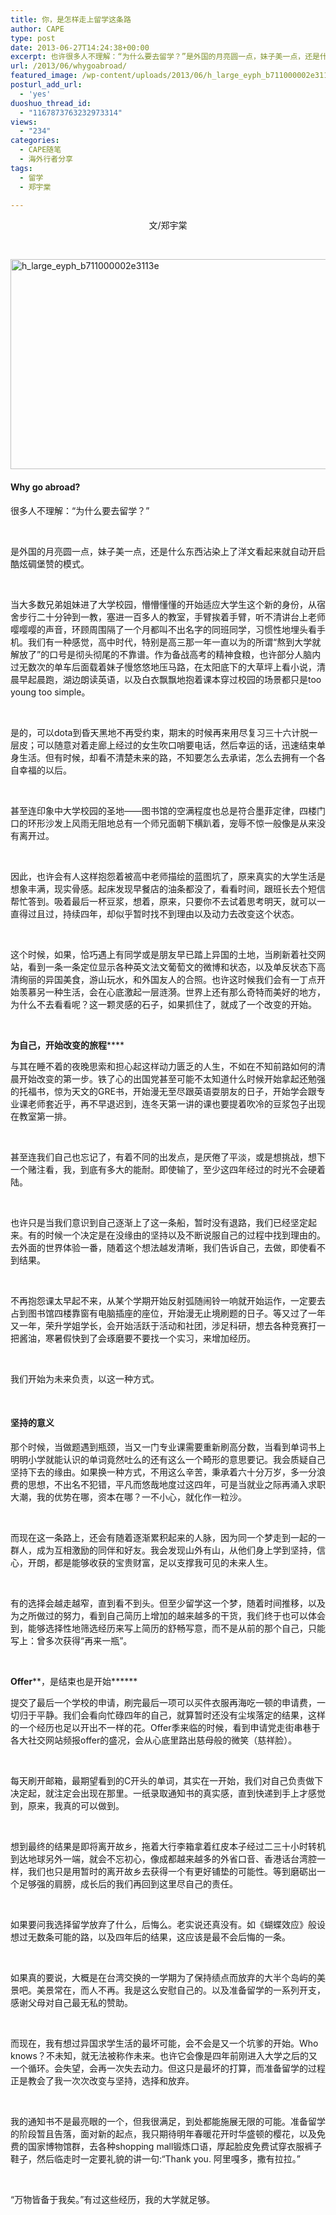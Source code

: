 ```yaml
---
title: 你，是怎样走上留学这条路
author: CAPE
type: post
date: 2013-06-27T14:24:38+00:00
excerpt: 也许很多人不理解：“为什么要去留学？”是外国的月亮圆一点，妹子美一点，还是什么东西沾染上了洋文看起来就自动开启酷炫碉堡赞的模式。不知道你是否和我一样，走上留学这条路，因为希望改变一种状态？
url: /2013/06/whygoabroad/
featured_image: /wp-content/uploads/2013/06/h_large_eyph_b711000002e3113e.jpg
posturl_add_url:
  - 'yes'
duoshuo_thread_id:
  - "1167873763232973314"
views:
  - "234"
categories:
  - CAPE随笔
  - 海外行者分享
tags:
  - 留学
  - 郑宇棠

---
```

<p style="text-align: center;">
  文/郑宇棠
</p>

&nbsp;

[<img class="alignnone size-full wp-image-6725" alt="h_large_eyph_b711000002e3113e" src="http://hicape.com/wp-content/uploads/2013/06/h_large_eyph_b711000002e3113e.jpg" width="600" height="336" srcset="http://hicape.com/wp-content/uploads/2013/06/h_large_eyph_b711000002e3113e.jpg 600w, http://hicape.com/wp-content/uploads/2013/06/h_large_eyph_b711000002e3113e-300x168.jpg 300w" sizes="(max-width: 600px) 100vw, 600px" />][1]

<h4 style="text-align: left;">
  <b>Why go abroad?</b>
</h4>

很多人不理解：“为什么要去留学？”

&nbsp;

是外国的月亮圆一点，妹子美一点，还是什么东西沾染上了洋文看起来就自动开启酷炫碉堡赞的模式。

&nbsp;

当大多数兄弟姐妹进了大学校园，懵懵懂懂的开始适应大学生这个新的身份，从宿舍步行二十分钟到一教，塞进一百多人的教室，手臂挨着手臂，听不清讲台上老师嘤嘤嘤的声音，环顾周围隔了一个月都叫不出名字的同班同学，习惯性地埋头看手机。我们有一种感觉，高中时代，特别是高三那一年一直以为的所谓“熬到大学就解放了”的口号是彻头彻尾的不靠谱。作为备战高考的精神食粮，也许部分人脑内过无数次的单车后面载着妹子慢悠悠地压马路，在太阳底下的大草坪上看小说，清晨早起晨跑，湖边朗读英语，以及白衣飘飘地抱着课本穿过校园的场景都只是too young too simple。

&nbsp;

是的，可以dota到昏天黑地不再受约束，期末的时候再来用尽复习三十六计脱一层皮；可以随意对着走廊上经过的女生吹口哨要电话，然后幸运的话，迅速结束单身生活。但有时候，却看不清楚未来的路，不知要怎么去承诺，怎么去拥有一个各自幸福的以后。

&nbsp;

甚至连印象中大学校园的圣地——图书馆的空满程度也总是符合墨菲定律，四楼门口的环形沙发上风雨无阻地总有一个师兄面朝下横趴着，宠辱不惊一般像是从来没有离开过。

&nbsp;

因此，也许会有人这样抱怨着被高中老师描绘的蓝图坑了，原来真实的大学生活是想象丰满，现实骨感。起床发现早餐店的油条都没了，看看时间，跟班长去个短信帮忙答到。吸着最后一杯豆浆，想着，原来，只要你不去试着思考明天，就可以一直得过且过，持续四年，却似乎暂时找不到理由以及动力去改变这个状态。

&nbsp;

这个时候，如果，恰巧遇上有同学或是朋友早已踏上异国的土地，当刷新着社交网站，看到一条一条定位显示各种英文法文葡萄文的微博和状态，以及单反状态下高清绚丽的异国美食，游山玩水，和外国友人的合照。也许这时候我们会有一丁点开始羡慕另一种生活，会在心底激起一层涟漪。世界上还有那么奇特而美好的地方，为什么不去看看呢？这一颗灵感的石子，如果抓住了，就成了一个改变的开始。

&nbsp;

**为自己，开始改变的旅程******

与其在睡不着的夜晚思索和担心起这样动力匮乏的人生，不如在不知前路如何的清晨开始改变的第一步。铁了心的出国党甚至可能不太知道什么时候开始拿起还勉强的托福书，惊为天文的GRE书，开始漫无至尽跟英语耍朋友的日子，开始学会跟专业课老师套近乎，再不早退迟到，连冬天第一讲的课也要提着吹冷的豆浆包子出现在教室第一排。

&nbsp;

甚至连我们自己也忘记了，有着不同的出发点，是厌倦了平淡，或是想挑战，想下一个赌注看，我，到底有多大的能耐。即使输了，至少这四年经过的时光不会硬着陆。

&nbsp;

也许只是当我们意识到自己逐渐上了这一条船，暂时没有退路，我们已经坚定起来。有的时候一个决定是在没缘由的坚持以及不断说服自己的过程中找到理由的。去外面的世界体验一番，随着这个想法越发清晰，我们告诉自己，去做，即使看不到结果。

&nbsp;

不再抱怨课太早起不来，从某个学期开始反射弧随闹铃一响就开始运作，一定要去占到图书馆四楼靠窗有电脑插座的座位，开始漫无止境刷题的日子。等又过了一年又一年，荣升学姐学长，会开始活跃于活动和社团，涉足科研，想去各种竞赛打一把酱油，寒暑假快到了会琢磨要不要找一个实习，来增加经历。

&nbsp;

我们开始为未来负责，以这一种方式。

&nbsp;

#### **坚持的意义**

那个时候，当做题遇到瓶颈，当又一门专业课需要重新刷高分数，当看到单词书上明明小学就能认识的单词竟然吐么的还有这么一个畸形的意思要记。我会质疑自己坚持下去的缘由。如果换一种方式，不用这么辛苦，秉承着六十分万岁，多一分浪费的思想，不出名不犯错，平凡而悠哉地度过这四年，可是当就业之际再涌入求职大潮，我的优势在哪，资本在哪？一不小心，就化作一粒沙。

&nbsp;

而现在这一条路上，还会有随着逐渐累积起来的人脉，因为同一个梦走到一起的一群人，成为互相激励的同伴和好友。我会发现山外有山，从他们身上学到坚持，信心，开朗，都是能够收获的宝贵财富，足以支撑我可见的未来人生。

&nbsp;

有的选择会越走越窄，直到看不到头。但至少留学这一个梦，随着时间推移，以及为之所做过的努力，看到自己简历上增加的越来越多的干货，我们终于也可以体会到，能够选择性地筛选经历来写上简历的舒畅写意，而不是从前的那个自己，只能写上：曾多次获得“再来一瓶”。

&nbsp;

**Offer****，是结束也是开始******

提交了最后一个学校的申请，刷完最后一项可以买件衣服再海吃一顿的申请费，一切归于平静。我们会看向忙碌四年的自己，就算暂时还没有尘埃落定的结果，这样的一个经历也足以开出不一样的花。Offer季来临的时候，看到申请党走街串巷于各大社交网站频报offer的盛况，会从心底里路出慈母般的微笑（慈祥脸）。

&nbsp;

每天刷开邮箱，最期望看到的C开头的单词，其实在一开始，我们对自己负责做下决定起，就注定会出现在那里。一纸录取通知书的真实感，直到快递到手上才感觉到，原来，我真的可以做到。

&nbsp;

想到最终的结果是即将离开故乡，拖着大行李箱拿着红皮本子经过二三十小时转机到达地球另外一端，就会不忘初心，像成都越来越多的外省口音、香港话台湾腔一样，我们也只是用暂时的离开故乡去获得一个有更好铺垫的可能性。等到磨砺出一个足够强的肩膀，成长后的我们再回到这里尽自己的责任。

&nbsp;

如果要问我选择留学放弃了什么，后悔么。老实说还真没有。如《蝴蝶效应》般设想过无数条可能的路，以及四年后的结果，这应该是最不会后悔的一条。

&nbsp;

如果真的要说，大概是在台湾交换的一学期为了保持绩点而放弃的大半个岛屿的美景吧。美景常在，而人不再。我是这么安慰自己的。以及准备留学的一系列开支，感谢父母对自己最无私的赞助。

&nbsp;

而现在，我有想过异国求学生活的最坏可能，会不会是又一个坑爹的开始。Who knows？不未知，就无法被称作未来。也许它会像是四年前刚进入大学之后的又一个循环。会失望，会再一次失去动力。但这只是最坏的打算，而准备留学的过程正是教会了我一次次改变与坚持，选择和放弃。

&nbsp;

我的通知书不是最亮眼的一个，但我很满足，到处都能施展无限的可能。准备留学的阶段暂且告落，面对新的起点，我只期待明年春暖花开时华盛顿的樱花，以及免费的国家博物馆群，去各种shopping mall锻炼口语，厚起脸皮免费试穿衣服裤子鞋子，然后临走时一定要礼貌的讲一句:“Thank you. 阿里嘎多，撒有拉拉。”

&nbsp;

“万物皆备于我矣。”有过这些经历，我的大学就足够。

&nbsp;

&nbsp;

 [1]: http://hicape.com/wp-content/uploads/2013/06/h_large_eyph_b711000002e3113e.jpg